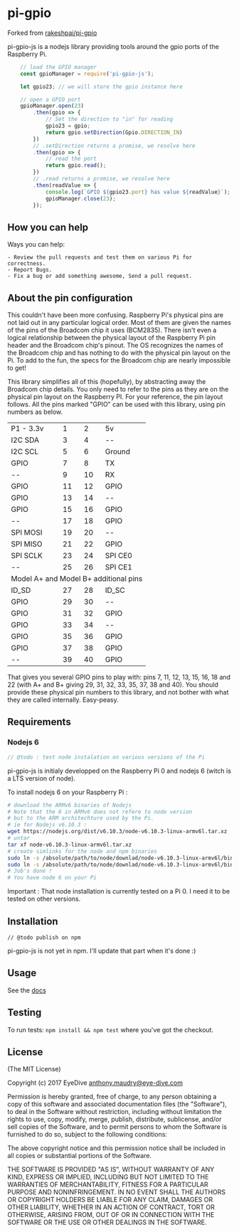 pi-gpio
=======

Forked from [rakeshpai/pi-gpio](https://github.com/rakeshpai/pi-gpio)


pi-gpio-js is a nodejs library providing tools
around the gpio ports of the Raspberry Pi.

```javascript
    // load the GPIO manager
    const gpioManager = require('pi-gpio-js');

    let gpio23; // we will store the gpio instance here

    // open a GPIO port
    gpioManager.open(23)
        .then(gpio => {
            // Set the direction to "in" for reading
            gpio23 = gpio;
            return gpio.setDirection(Gpio.DIRECTION_IN)
        })
        // .setDirection returns a promise, we resolve here
        .then(gpio => {
            // read the port
            return gpio.read();
        })
        // .read returns a promise, we resolve here
        .then(readValue => {
            console.log(`GPIO ${gpio23.port} has value ${readValue}`);
            gpioManager.close(23);
        });

```

## How you can help

Ways you can help:

    - Review the pull requests and test them on various Pi for correctness.
    - Report Bugs.
    - Fix a bug or add something awesome, Send a pull request.

## About the pin configuration

This couldn't have been more confusing. Raspberry Pi's
physical pins are not laid out in any particular logical
order. Most of them are given the names of the pins of
the Broadcom chip it uses (BCM2835). There isn't even a
logical relationship between the physical layout of the
Raspberry Pi pin header and the Broadcom chip's pinout.
The OS recognizes the names of the Broadcom chip and has
nothing to do with the physical pin layout on the Pi.
To add to the fun, the specs for the Broadcom chip are
nearly impossible to get!

This library simplifies all of this (hopefully), by
abstracting away the Broadcom chip details. You only need
to refer to the pins as they are on the physical pin
layout on the Raspberry PI. For your reference, the pin
layout follows. All the pins marked "GPIO" can be used
with this library, using pin numbers as below.

<table>
	<tr>
		<td>
			P1 - 3.3v
		</td>
		<td>
			1
		</td>
		<td>
			2
		</td>
		<td>
			5v
		</td>
	</tr>
	<tr>
		<td>
			I2C SDA
		</td>
		<td>
			3
		</td>
		<td >
			4
		</td>
		<td>
			--
		</td>
	</tr>
	<tr>
		<td>
			I2C SCL
		</td>
		<td>
			5
		</td>
		<td>
			6
		</td>
		<td>
			Ground
		</td>
	</tr>
	<tr>
		<td>
			GPIO
		</td>
		<td>
			7
		</td>
		<td>
			8
		</td>
		<td>
			TX
		</td>
	</tr>
	<tr>
		<td>
			--
		</td>
		<td>
			9
		</td>
		<td>
			10
		</td>
		<td>
			RX
		</td>
	</tr>
	<tr>
		<td>
			GPIO
		</td>
		<td>
			11
		</td>
		<td>
			12
		</td>
		<td>
			GPIO
		</td>
	</tr>
	<tr>
		<td>
			GPIO
		</td>
		<td>
			13
		</td>
		<td>
			14
		</td>
		<td>
			--
		</td>
	</tr>
	<tr>
		<td>
			GPIO
		</td>
		<td>
			15
		</td>
		<td>
			16
		</td>
		<td>
			GPIO
		</td>
	</tr>
	<tr>
		<td>
			--
		</td>
		<td>
			17
		</td>
		<td>
			18
		</td>
		<td>
			GPIO
		</td>
	</tr>
	<tr>
		<td>
			SPI MOSI
		</td>
		<td>
			19
		</td>
		<td>
			20
		</td>
		<td>
			--
		</td>
	</tr>
	<tr>
		<td>
			SPI MISO
		</td>
		<td>
			21
		</td>
		<td>
			22
		</td>
		<td>
			GPIO
		</td>
	</tr>
	<tr>
		<td>
			SPI SCLK
		</td>
		<td>
			23
		</td>
		<td>
			24
		</td>
		<td>
			SPI CE0
		</td>
	</tr>
	<tr>
		<td>
			--
		</td>
		<td>
			25
		</td>
		<td>
			26
		</td>
		<td>
			SPI CE1
		</td>
	</tr>
	<tr>
		<td colspan="4">Model A+ and Model B+ additional pins</td>
	</tr>
	<tr>
		<td>
			ID_SD
		</td>
		<td>
			27
		</td>
		<td>
			28
		</td>
		<td>
			ID_SC
		</td>
	</tr>
	<tr>
		<td>
			GPIO
		</td>
		<td>
			29
		</td>
		<td>
			30
		</td>
		<td>
			--
		</td>
	</tr>
	<tr>
		<td>
			GPIO
		</td>
		<td>
			31
		</td>
		<td>
			32
		</td>
		<td>
			GPIO
		</td>
	</tr>
	<tr>
		<td>
			GPIO
		</td>
		<td>
			33
		</td>
		<td>
			34
		</td>
		<td>
			--
		</td>
	</tr>
	<tr>
		<td>
			GPIO
		</td>
		<td>
			35
		</td>
		<td>
			36
		</td>
		<td>
			GPIO
		</td>
	</tr>
	<tr>
		<td>
			GPIO
		</td>
		<td>
			37
		</td>
		<td>
			38
		</td>
		<td>
			GPIO
		</td>
	</tr>
	<tr>
		<td>
			--
		</td>
		<td>
			39
		</td>
		<td>
			40
		</td>
		<td>
			GPIO
		</td>
	</tr>
</table>

That gives you several GPIO pins to play with: pins 7, 11, 12, 13, 15, 16, 18 and 22 (with A+ and B+ giving 29, 31, 32, 33, 35, 37, 38 and 40). You should provide these physical pin numbers to this library, and not bother with what they are called internally. Easy-peasy.

## Requirements

### Nodejs 6
```javascript
// @todo : test node instalation on various versions of the Pi
```

pi-gpio-js is initialy developped on the Raspberry Pi 0
and nodejs 6 (witch is a LTS version of node).

To install nodejs 6 on your Raspberry Pi :

```bash
# download the ARMv6 binaries of Nodejs
# Note that the 6 in ARMv6 does not refere to node version
# but to the ARM architechture used by the Pi.
# ie for Nodejs v6.10.3 :
wget https://nodejs.org/dist/v6.10.3/node-v6.10.3-linux-armv6l.tar.xz
# untar
tar xf node-v6.10.3-linux-armv6l.tar.xz
# create simlinks for the node and npm binaries
sudo ln -s /absolute/path/to/node/downlad/node-v6.10.3-linux-armv6l/bin/node /usr/bin/
sudo ln -s /absolute/path/to/node/downlad/node-v6.10.3-linux-armv6l/bin/npm /usr/bin/
# Job's done !
# You have node 6 on your Pi
```

Important : That node installation is currently tested on
 a Pi 0. I need it to be tested on other versions.
 
## Installation

```
// @todo publish on npm
```

pi-gpio-js is not yet in npm. I'll update that part when it's done :)

## Usage

See the [docs](https://github.com/EyeDive/pi-gpio-js/blob/master/docs/index.md)

## Testing

To run tests: ``npm install && npm test`` where you've got the checkout.

## License

(The MIT License)

Copyright (c) 2017 EyeDive <anthony.maudry@eye-dive.com>

Permission is hereby granted, free of charge, to any person obtaining a copy of this software and associated documentation files (the "Software"), to deal in the Software without restriction, including without limitation the rights to use, copy, modify, merge, publish, distribute, sublicense, and/or sell copies of the Software, and to permit persons to whom the Software is furnished to do so, subject to the following conditions:

The above copyright notice and this permission notice shall be included in all copies or substantial portions of the Software.

THE SOFTWARE IS PROVIDED "AS IS", WITHOUT WARRANTY OF ANY KIND, EXPRESS OR IMPLIED, INCLUDING BUT NOT LIMITED TO THE WARRANTIES OF MERCHANTABILITY, FITNESS FOR A PARTICULAR PURPOSE AND NONINFRINGEMENT. IN NO EVENT SHALL THE AUTHORS OR COPYRIGHT HOLDERS BE LIABLE FOR ANY CLAIM, DAMAGES OR OTHER LIABILITY, WHETHER IN AN ACTION OF CONTRACT, TORT OR OTHERWISE, ARISING FROM, OUT OF OR IN CONNECTION WITH THE SOFTWARE OR THE USE OR OTHER DEALINGS IN THE SOFTWARE.

